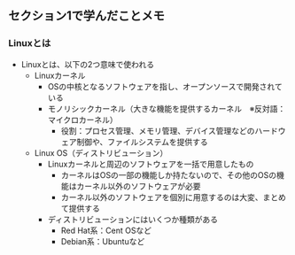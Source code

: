 ## セクション1で学んだことメモ
### Linuxとは
* Linuxとは、以下の2つ意味で使われる
  * Linuxカーネル
    * OSの中核となるソフトウェアを指し、オープンソースで開発されている
    * モノリシックカーネル（大きな機能を提供するカーネル　※反対語：マイクロカーネル）
      * 役割：プロセス管理、メモリ管理、デバイス管理などのハードウェア制御や、ファイルシステムを提供する
  * Linux OS（ディストリビューション）
    * Linuxカーネルと周辺のソフトウェアを一括で用意したもの
      * カーネルはOSの一部の機能しか持たないので、その他のOSの機能はカーネル以外のソフトウェアが必要
      * カーネル以外のソフトウェアを個別に用意するのは大変、まとめて提供する
    * ディストリビューションにはいくつか種類がある
      * Red Hat系：Cent OSなど
      * Debian系：Ubuntuなど